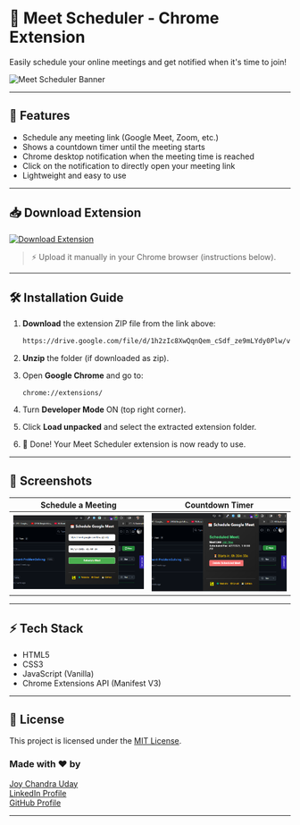 # 📅 Meet Scheduler - Chrome Extension

Easily schedule your online meetings and get notified when it's time to join!

![Meet Scheduler Banner](banner.png)

---

## 🚀 Features

- Schedule any meeting link (Google Meet, Zoom, etc.)
- Shows a countdown timer until the meeting starts
- Chrome desktop notification when the meeting time is reached
- Click on the notification to directly open your meeting link
- Lightweight and easy to use

---

## 📥 Download Extension

[![Download Extension](https://img.shields.io/badge/Download-Extension-blue?style=for-the-badge&logo=googlechrome)](https://drive.usercontent.google.com/uc?id=1h2zIc8XwQqnQem_cSdf_ze9mLYdy0Plw&export=download)

> ⚡ Upload it manually in your Chrome browser (instructions below).

---

## 🛠 Installation Guide

1. **Download** the extension ZIP file from the link above:
    ```bash
   https://drive.google.com/file/d/1h2zIc8XwQqnQem_cSdf_ze9mLYdy0Plw/view?usp=sharing
    ```

2. **Unzip** the folder (if downloaded as zip).

3. Open **Google Chrome** and go to:
    ```
    chrome://extensions/
    ```

4. Turn **Developer Mode** ON (top right corner).

5. Click **Load unpacked** and select the extracted extension folder.

6. 🎉 Done! Your Meet Scheduler extension is now ready to use.

---

## 📸 Screenshots

| Schedule a Meeting | Countdown Timer |
|:------------------:|:---------------:|
| ![Schedule Meet](assets/2.png) | ![Countdown](assets/3.png) |

---

## ⚡ Tech Stack

- HTML5
- CSS3
- JavaScript (Vanilla)
- Chrome Extensions API (Manifest V3)

---

## 📝 License

This project is licensed under the [MIT License](LICENSE).

### Made with ❤️ by  
[Joy Chandra Uday](https://joychandrauday-nexus.vercel.app)  
[LinkedIn Profile](https://www.linkedin.com/in/joychandrauday)  
[GitHub Profile](https://github.com/joychandrauday)  

---